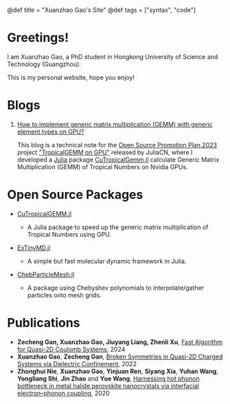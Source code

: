 @def title = "Xuanzhao Gao's Site"
@def tags = ["syntax", "code"]

# Greetings!

I am Xuanzhao Gao, a PhD student in Hongkong University of Science and Technology (Guangzhou).

This is my personal website, hope you enjoy!

# Blogs

1. [How to implement generic matrix multiplication (GEMM) with generic element types on GPU?](/CuTropicalGEMM/)

    This blog is a technical note for the [Open Source Promotion Plan 2023](https://summer-ospp.ac.cn/) project ["TropicalGEMM on GPU"](https://summer-ospp.ac.cn/org/prodetail/23fec0105?lang=en&list=pro) released by JuliaCN, where I developed a [Julia](https://julialang.org/) package [CuTropicalGemm.jl](https://github.com/TensorBFS/CuTropicalGEMM.jl) calculate Generic Matrix Multiplication (GEMM) of Tropical Numbers on Nvidia GPUs.

# Open Source Packages

* [CuTropicalGEMM.jl](https://github.com/TensorBFS/CuTropicalGEMM.jl)
  * A Julia package to speed up the generic matrix multiplication of Tropical Numbers using GPU.
* [ExTinyMD.jl](https://github.com/ArrogantGao/ExTinyMD.jl)
  * A simple but fast molecular dynamic framework in Julia.

* [ChebParticleMesh.jl](https://github.com/HPMolSim/ChebParticleMesh.jl)
  * A package using Chebyshev polynomials to interpolate/gather particles onto mesh grids.

# Publications

* **Zecheng Gan, Xuanzhao Gao, Jiuyang Liang, Zhenli Xu**, [Fast Algorithm for Quasi-2D Coulomb Systems](https://arxiv.org/abs/2403.01521), 2024
* **Xuanzhao Gao**, **Zecheng Gan**, [Broken Symmetries in Quasi-2D Charged Systems via Dielectric Confinement](https://arxiv.org/pdf/2207.04687), 2022
* **Zhonghui Nie**, **Xuanzhao Gao**, **Yinjuan Ren**, **Siyang Xia**, **Yuhan Wang**, **Yongliang Shi**, **Jin Zhao** and **Yue Wang**, [Harnessing hot phonon bottleneck in metal halide perovskite nanocrystals via interfacial electron–phonon coupling](https://pubs.acs.org/doi/full/10.1021/acs.nanolett.0c01452), 2020